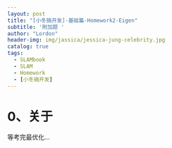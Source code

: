```yaml
---
layout: post
title: "[小冬搞开发]-基础篇-Homework2-Eigen"
subtitle: '附加题 '
author: "Lordon"
header-img: img/jassica/jessica-jung-celebrity.jpg
catalog: true
tags:
  - SLAMbook
  - SLAM
  - Homework
  - [小冬搞开发]
---
```

# 0、关于
等考完最优化...
